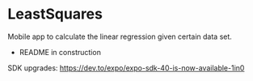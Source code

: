 # LeastSquares
Mobile app to calculate the linear regression given certain data set.

- README in construction

SDK upgrades:
https://dev.to/expo/expo-sdk-40-is-now-available-1in0
